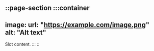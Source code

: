 ::page-section
:::container
---
image:
  url: "https://example.com/image.png"
  alt: "Alt text"
---
Slot content.
:::
::
